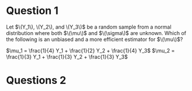 # Question 1

Let $\(Y_1\), \(Y_2\), and \(Y_3\)$ be a random sample from a normal distribution where both $\(\mu\)$ and $\(\sigma\)$ are unknown. Which of the following is an unbiased and a more efficient estimator for $\(\mu\)$? 

$\mu_1 = \frac{1}{4} Y_1 + \frac{1}{2} Y_2 + \frac{1}{4} Y_3$
$\mu_2 = \frac{1}{3} Y_1 + \frac{1}{3} Y_2 + \frac{1}{3} Y_3$

# Questions 2
